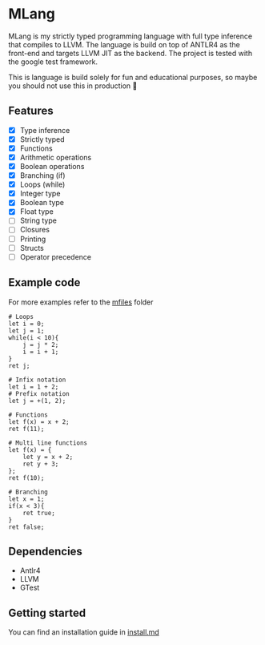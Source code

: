 # MLang

MLang is my strictly typed programming language with full type inference that compiles to LLVM. The language is build on top of ANTLR4 as the front-end and targets LLVM JIT as the backend. The project is tested with the google test framework.

This is language is build solely for fun and educational purposes, so maybe you should not use this in production 🐴

## Features

- [x] Type inference
- [x] Strictly typed
- [x] Functions
- [x] Arithmetic operations
- [x] Boolean operations
- [x] Branching (if)
- [x] Loops (while)
- [x] Integer type
- [x] Boolean type
- [x] Float type
- [ ] String type
- [ ] Closures
- [ ] Printing
- [ ] Structs
- [ ] Operator precedence

## Example code

For more examples refer to the [mfiles](/mfiles/) folder

```
# Loops
let i = 0;
let j = 1;
while(i < 10){
    j = j * 2;
    i = i + 1;
}
ret j;
```

```
# Infix notation
let i = 1 + 2;
# Prefix notation
let j = +(1, 2);
```

```
# Functions
let f(x) = x + 2;
ret f(11);
```

```
# Multi line functions
let f(x) = {
    let y = x + 2;
    ret y + 3;
};
ret f(10);
```

```
# Branching
let x = 1;
if(x < 3){
    ret true;
}
ret false;
```

## Dependencies

- Antlr4
- LLVM
- GTest

## Getting started

You can find an installation guide in [install.md](/install.md)

